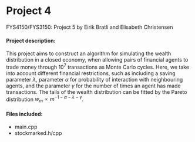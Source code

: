 # Project 4
FYS4150/FYS3150: Project 5 by Eirik Bratli and Elisabeth Christensen

#### Project description:
This project aims to construct an algorithm for simulating the wealth distribution in a closed economy, when allowing pairs of financial agents to trade money through $10^7$ transactions as Monte Carlo cycles. Here, we take into account different financial restrictions, such as including a saving parameter $\lambda$, parameter $\alpha$ for probability of interaction with neighbouring agents, and the parameter $\gamma$ for the number of times an agent has made transactions. The tails of the wealth distribution can be fitted by the Pareto distribution $w_m \propto m^{-1-\alpha-\lambda-\gamma}$.

#### Files included:

  - main.cpp
  - stockmarked.h/cpp
